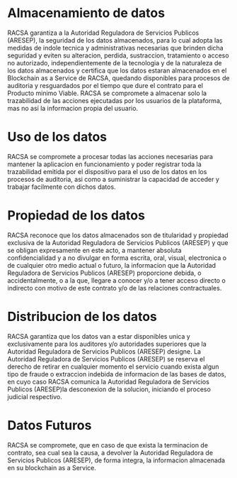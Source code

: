 <h1 class="clause">Almacenamiento de datos</h1>
RACSA garantiza a la Autoridad Reguladora de Servicios Publicos (ARESEP), la seguridad de los datos almacenados, para lo cual adopta las medidas de indole tecnica y administrativas necesarias que brinden dicha seguridad y eviten su alteracion, perdida, sustraccion, tratamiento o acceso no autorizado, independientemente de la tecnologia y de la naturaleza de los datos almacenados y certifica que los datos estaran almacenados en el Blockchain as a Service de RACSA, quedando disponibles para procesos de auditoria y resguardados por el tiempo que dure el contrato para el Producto minimo Viable. RACSA se compromete a almacenar solo la trazabilidad de las acciones ejecutadas por los usuarios de la plataforma, mas no así la informacion propia del usuario.

<h1 class="clause">Uso de los datos</h1>
RACSA se compromete a procesar todas las acciones necesarias para mantener la aplicacion en funcionamiento y poder registrar toda la trazabilidad emitida por el dispositivo para el uso de los datos en los procesos de auditoria, asi como a suministrar la capacidad de acceder y trabajar facilmente con dichos datos.

<h1 class="clause">Propiedad de los datos</h1>
RACSA reconoce que los datos almacenados son de titularidad y propiedad exclusiva de la Autoridad Reguladora de Servicios Publicos (ARESEP) y que se obligan expresamente en este acto, a mantener absoluta confidencialidad y a no divulgar en forma escrita, oral, visual, electronica o de cualquier otro medio actual o futuro, la informacion que la Autoridad Reguladora de Servicios Publicos (ARESEP) proporcione debida, o accidentalmente, o a la que, llegare a conocer y/o a tener acceso directo o indirecto con motivo de este contrato y/o de las relaciones contractuales.

<h1 class="clause">Distribucion de los datos</h1>
RACSA garantiza que los datos van a estar disponibles unica y exclusivamente para los auditores y/o autoridades superiores que la Autoridad Reguladora de Servicios Publicos (ARESEP) designe. La Autoridad Reguladora de Servicios Publicos (ARESEP) se reserva el derecho de retirar en cualquier momento el servicio cuando exista algun tipo de fraude o extraccion indebida de informacion de las bases de datos, en cuyo caso RACSA comunica la Autoridad Reguladora de Servicios Publicos (ARESEP)la desconexion de la solucion, iniciando el proceso judicial respectivo.

<h1 class="clause">Datos Futuros</h1>
RACSA se compromete, que en caso de que exista la terminacion de contrato, sea cual sea la causa, a devolver la Autoridad Reguladora de Servicios Publicos (ARESEP), de forma integra, la informacion almacenada en su blockchain as a Service.
